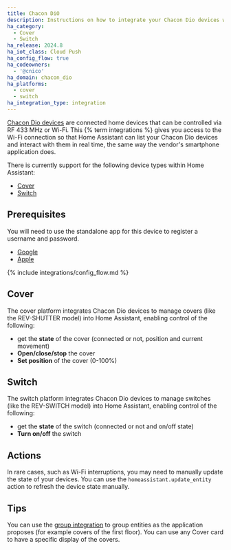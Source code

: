 ```yaml
---
title: Chacon DiO
description: Instructions on how to integrate your Chacon Dio devices within Home Assistant.
ha_category:
  - Cover
  - Switch
ha_release: 2024.8
ha_iot_class: Cloud Push
ha_config_flow: true
ha_codeowners:
  - '@cnico'
ha_domain: chacon_dio
ha_platforms:
  - cover
  - switch
ha_integration_type: integration
---
```


[Chacon Dio devices](https://chacon.com/en/) are connected home devices that can be controlled via RF 433 MHz or Wi-Fi.
This {% term integrations %} gives you access to the Wi-Fi connection so that Home Assistant can list your Chacon Dio devices and interact with them in real time, the same way the vendor's smartphone application does.

There is currently support for the following device types within Home Assistant:

- [Cover](#cover)
- [Switch](#switch)

## Prerequisites

You will need to use the standalone app for this device to register a username and password.

- [Google](https://play.google.com/store/apps/details?id=com.chacon.dioone&hl=en)
- [Apple](https://apps.apple.com/fr/app/dio-one/id1493503504?l=en)

{% include integrations/config_flow.md %}

## Cover

The cover platform integrates Chacon Dio devices to manage covers (like the REV-SHUTTER model) into Home Assistant, enabling control of the following:

- get the **state** of the cover (connected or not, position and current movement)
- **Open/close/stop** the cover
- **Set position** of the cover (0-100%)

## Switch

The switch platform integrates Chacon Dio devices to manage switches (like the REV-SWITCH model) into Home Assistant, enabling control of the following:

- get the **state** of the switch (connected or not and on/off state)
- **Turn on/off** the switch

## Actions

In rare cases, such as  Wi-Fi interruptions, you may need to manually update the state of your devices. You can use the `homeassistant.update_entity` action to refresh the device state manually.

## Tips

You can use the [group integration](/integrations/group) to group entities as the application proposes (for example covers of the first floor).
You can use any Cover card to have a specific display of the covers.

